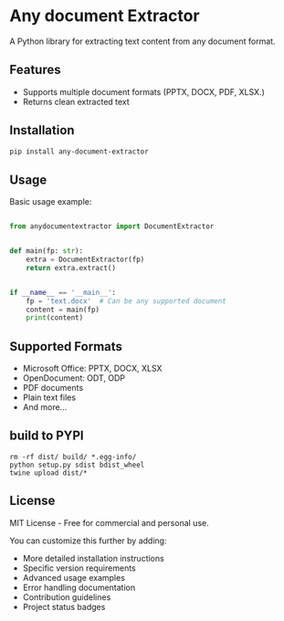 # Any document Extractor

A Python library for extracting text content from any document format.

## Features

- Supports multiple document formats (PPTX, DOCX, PDF, XLSX.)
- Returns clean extracted text

## Installation

```bash
pip install any-document-extractor
````



## Usage
Basic usage example:

```python

from anydocumentextractor import DocumentExtractor


def main(fp: str):
    extra = DocumentExtractor(fp)
    return extra.extract()


if __name__ == '__main__':
    fp = 'text.docx'  # Can be any supported document
    content = main(fp)
    print(content)

```

## Supported Formats
- Microsoft Office: PPTX, DOCX, XLSX
- OpenDocument: ODT, ODP
- PDF documents
- Plain text files
- And more...

## build to PYPI

```shell
rm -rf dist/ build/ *.egg-info/
python setup.py sdist bdist_wheel
twine upload dist/*
```

## License
MIT License - Free for commercial and personal use.

You can customize this further by adding:
- More detailed installation instructions
- Specific version requirements
- Advanced usage examples
- Error handling documentation
- Contribution guidelines
- Project status badges


